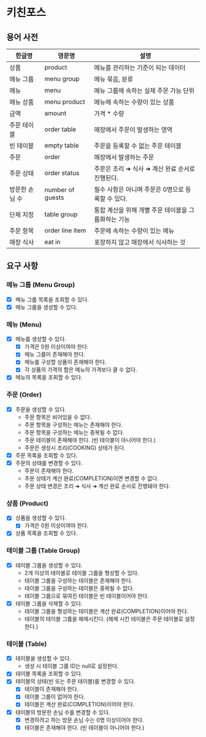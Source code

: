 # 키친포스

## 용어 사전

| 한글명 | 영문명 | 설명 |
| --- | --- | --- |
| 상품 | product | 메뉴를 관리하는 기준이 되는 데이터 |
| 메뉴 그룹 | menu group | 메뉴 묶음, 분류 |
| 메뉴 | menu | 메뉴 그룹에 속하는 실제 주문 가능 단위 |
| 메뉴 상품 | menu product | 메뉴에 속하는 수량이 있는 상품 |
| 금액 | amount | 가격 * 수량 |
| 주문 테이블 | order table | 매장에서 주문이 발생하는 영역 |
| 빈 테이블 | empty table | 주문을 등록할 수 없는 주문 테이블 |
| 주문 | order | 매장에서 발생하는 주문 |
| 주문 상태 | order status | 주문은 조리 ➜ 식사 ➜ 계산 완료 순서로 진행된다. |
| 방문한 손님 수 | number of guests | 필수 사항은 아니며 주문은 0명으로 등록할 수 있다. |
| 단체 지정 | table group | 통합 계산을 위해 개별 주문 테이블을 그룹화하는 기능 |
| 주문 항목 | order line item | 주문에 속하는 수량이 있는 메뉴 |
| 매장 식사 | eat in | 포장하지 않고 매장에서 식사하는 것 |

## 요구 사항

### 메뉴 그룹 (Menu Group)
* [x] 메뉴 그룹 목록을 조회할 수 있다. 
* [x] 메뉴 그룹을 생성할 수 있다.

### 메뉴 (Menu)
* [x] 메뉴를 생성할 수 있다.
  * [x] 가격은 0원 이상이여야 한다.
  * [x] 메뉴 그룹이 존재해야 한다.
  * [x] 메뉴를 구성할 상품이 존재해야 한다.
  * [x] 각 상품의 가격의 합은 메뉴의 가격보다 클 수 없다.
* [x] 메뉴의 목록을 조회할 수 있다.

### 주문 (Order)
* [x] 주문을 생성할 수 있다.
  * 주문 항목은 비어있을 수 없다.
  * 주문 항목을 구성하는 메뉴는 존재해야 한다.
  * 주문 항목을 구성하는 메뉴는 중복될 수 없다.
  * 주문 테이블이 존재해야 한다. (빈 테이블이 아니어야 한다.)
  * 주문은 생성시 조리(COOKING) 상태가 된다.
* [x] 주문 목록을 조회할 수 있다.
* [x] 주문의 상태를 변경할 수 있다.
  * 주문이 존재해야 한다.
  * 주문 상태가 계산 완료(COMPLETION)이면 변경할 수 없다.
  * 주문 상태 변경은 조리 ➜ 식사 ➜ 계산 완료 순서로 진행돼야 한다.

### 상품 (Product)
* [x] 상품을 생성할 수 있다.
  * [x] 가격은 0원 이상이여야 한다.
* [x] 상품 목록을 조회할 수 있다.

### 테이블 그룹 (Table Group)
* [x] 테이블 그룹을 생성할 수 있다.
  * 2개 이상의 테이블로 테이블 그룹을 형성할 수 있다.
  * 테이블 그룹을 구성하는 테이블은 존재해야 한다.
  * 테이블 그룹을 구성하는 테이블은 중복될 수 없다.
  * 테이블 그룹으로 묶여진 테이블은 빈 테이블이어야 한다. 
* [x] 테이블 그룹을 삭제할 수 있다.
  * 테이블 그룹을 형성하는 테이블은 계산 완료(COMPLETION)이어야 한다.
  * 테이블의 테이블 그룹을 해제시킨다. (해제 시킨 테이블은 주문 테이블로 설정한다.)

### 테이블 (Table)
* [x] 테이블을 생성할 수 있다.
  * 생성 시 테이블 그룹 ID는 null로 설정한다.
* [x] 테이블 목록을 조회할 수 있다.
* [x] 테이블의 상태(빈 또는 주문 테이블)를 변경할 수 있다.
  * [x] 테이블이 존재해야 한다.
  * [x] 테이블 그룹이 없어야 한다.
  * [x] 테이블은 계산 완료(COMPLETION)이어야 한다.
* [x] 테이블의 방문한 손님 수를 변경할 수 있다.
  * [x] 변경하려고 하는 방문 손님 수는 0명 이상이어야 한다.
  * [x] 테이블은 존재해야 한다. (빈 테이블이 아니어야 한다.)
